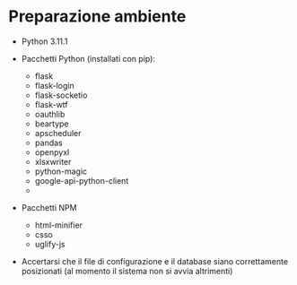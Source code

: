 # Preparazione ambiente

- Python 3.11.1
- Pacchetti Python (installati con pip):

  - flask
  - flask-login
  - flask-socketio
  - flask-wtf
  - oauthlib
  - beartype
  - apscheduler
  - pandas
  - openpyxl
  - xlsxwriter
  - python-magic
  - google-api-python-client
  - 
- Pacchetti NPM

  - html-minifier
  - csso
  - uglify-js
- Accertarsi che il file di configurazione e il database siano correttamente posizionati (al momento il sistema non si avvia altrimenti)
